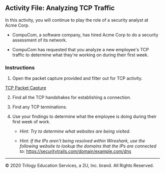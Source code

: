 ## Activity File: Analyzing TCP Traffic

In this activity, you will continue to play the role of a security analyst at Acme Corp.

- CompuCom, a software company, has hired Acme Corp to do a security assessment of its network.

- CompuCom has requested that you analyze a new employee's TCP traffic to determine what they're working on during their first week.

### Instructions

1.  Open the packet capture provided and filter out for TCP activity.

[TCP Packet Capture](https://vanderbilt.bootcampcontent.com/vanderbilt_coding_bootcamp/vu-virt-cyber-pt-07-2021-u-lol/-/blob/master/1-Lesson-Plans/08-Networking-Fundamentals/3/Resources/packetcapTCPclass.pcapng)
   
2. Find all the TCP handshakes for establishing a connection.
   
3. Find any TCP terminations.
   
4.  Use your findings to determine what the employee is doing during their first week of work.
  
    -  *Hint: Try to determine what websites are being visited.*

    - *Hint: If the IPs aren't being resolved within Wireshark, use the following website to lookup the domains that the IPs are connected to:* https://securitytrails.com/domain/example.com/dns 
    
---
© 2020 Trilogy Education Services, a 2U, Inc. brand. All Rights Reserved.
